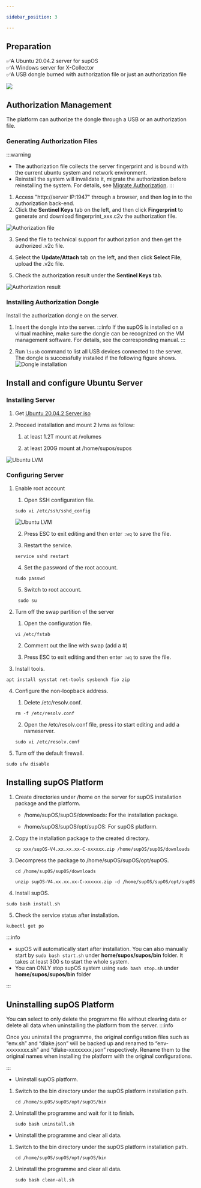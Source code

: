 ```yaml
---

sidebar_position: 3

---
```


## Preparation

✅A Ubuntu 20.04.2 server for supOS<br/>
✅A Windows server for X-Collector <br/>
✅A USB dongle burned with authorization file or just an authorization file<br/>

<img className="medium-zoom-image" src="https://wordpressfreezonex.oss-accelerate.aliyuncs.com/install/90..png" />

## Authorization Management

The platform can authorize the dongle through a USB or an authorization file.


### Generating Authorization Files

:::warning
- The authorization file collects the server fingerprint and is bound with the current ubuntu system and network environment.
- Reinstall the system will invalidate it, migrate the authorization before reinstalling the system. For details, see <a href="Appendix/Migrate Authorization">Migrate Authorization</a>.
:::

1. Access "http://server IP:1947" through a browser, and then log in to the authorization back-end.
2. Click the **Sentinel Keys** tab on the left, and then click **Fingerprint** to generate and download fingerprint_xxx.c2v the authorization file.

![Authorization file](https://wordpressfreezonex.oss-accelerate.aliyuncs.com/install/90..png)



3. Send the file to technical support for authorization and then get the authorized .v2c file.

4. Select the **Update/Attach** tab on the left, and then click **Select File**, upload the .v2c file.

5. Check the authorization result under the **Sentinel Keys** tab.

![Authorization result](https://wordpressfreezonex.oss-accelerate.aliyuncs.com/install/91.png)

### Installing Authorization Dongle

Install the authorization dongle on the server.

1. Insert the dongle into the server.
:::info
If the supOS is installed on a virtual machine, make sure the dongle can be recognized on the VM management software. For details, see the corresponding manual.
:::

4. Run `lsusb` command to list all USB devices connected to the server. <br/>
The dongle is successfully installed if the following figure shows.
![Dongle installation](https://wordpressfreezonex.oss-accelerate.aliyuncs.com/install/92.png)

## Install and configure Ubuntu Server

### Installing Server

1. Get [Ubuntu 20.04.2 Server iso](http://old-releases.ubuntu.com/releases/20.04.2/ubuntu-20.04.2-live-server-amd64.iso)

2. Proceed installation and mount 2 lvms as follow:

    1. at least 1.2T mount at /volumes

    2. at least 200G mount at /home/supos/supos

![Ubuntu LVM](https://wordpressfreezonex.oss-accelerate.aliyuncs.com/install/ubuntu_LVM.png)

### Configuring Server

1. Enable root account

    1. Open SSH configuration file.

      `sudo vi /etc/ssh/sshd_config`

      ![Ubuntu LVM](https://wordpressfreezonex.oss-accelerate.aliyuncs.com/install/60.png)

    2. Press ESC to exit editing and then enter `:wq` to save the file.

    3. Restart the service.

      `service sshd restart`
    
    4. Set the password of the root account.
      
      `sudo passwd`

    5. Switch to root account.

      ` sudo su`

2. Turn off the swap partition of the server

    1. Open the configuration file.

     `vi /etc/fstab`

    2. Comment out the line with swap (add a #)

    3. Press ESC to exit editing and then enter `:wq` to save the file.

3. Install tools.

  `apt install sysstat net-tools sysbench fio zip`

4. Configure the non-loopback address.
    
    1. Delete /etc/resolv.conf.
    
      `rm -f /etc/resolv.conf`
    
    2. Open the /etc/resolv.conf file, press i to start editing and add a nameserver.

      `sudo vi /etc/resolv.conf`

5. Turn off the default firewall.

  `sudo ufw disable`


## Installing supOS Platform

1. Create directories under /home on the server for supOS installation package and the platform.

    - /home/supOS/supOS/downloads: For the installation package.
    
    - /home/supOS/supOS/opt/supOS: For supOS platform.

2. Copy the installation package to the created directory.

    `cp xxx/supOS-V4.xx.xx.xx-C-xxxxxx.zip /home/supOS/supOS/downloads`

3. Decompress the package to /home/supOS/supOS/opt/supOS.

    `cd /home/supOS/supOS/downloads`
    
    `unzip supOS-V4.xx.xx.xx-C-xxxxxx.zip -d /home/supOS/supOS/opt/supOS`

4. Install supOS.

  `sudo bash install.sh`

5. Check the service status after installation.

  `kubectl get po`

:::info

<ul>
<li>supOS will automatically start after installation. You can also manually start by <code>sudo bash start.sh</code> under <b>home/supos/supos/bin</b> folder. It takes at least 300 s to start the whole system.</li>
<li>You can ONLY stop supOS system using <code>sudo bash stop.sh</code> under <b>home/supos/supos/bin</b> folder</li>
</ul>

:::

## Uninstalling supOS Platform
You can select to only delete the programme file without clearing data or delete all data when uninstalling the platform from the server.
:::info

Once you uninstall the programme, the original configuration files such as “env.sh” and “dlake.json” will be backed up and renamed to “env-xxxxxxxx.sh” and “dlake-xxxxxxxx.json” respectively. Rename them to the original names when installing the platform with the original configurations.

:::

- Uninstall supOS platform.
1. Switch to the bin directory under the supOS platform installation path.
    
      `cd /home/supOS/supOS/opt/supOS/bin`

2. Uninstall the programme and wait for it to finish.
      
      `sudo bash uninstall.sh`

- Uninstall the programme and clear all data.

1. Switch to the bin directory under the supOS platform installation path.

      `cd /home/supOS/supOS/opt/supOS/bin`

2. Uninstall the programme and clear all data.

      `sudo bash clean-all.sh`
